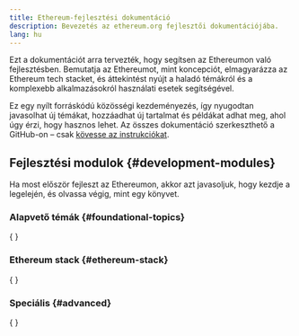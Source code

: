 ```yaml
---
title: Ethereum-fejlesztési dokumentáció
description: Bevezetés az ethereum.org fejlesztői dokumentációjába.
lang: hu
---
```


Ezt a dokumentációt arra tervezték, hogy segítsen az Ethereumon való fejlesztésben. Bemutatja az Ethereumot, mint koncepciót, elmagyarázza az Ethereum tech stacket, és áttekintést nyújt a haladó témákról és a komplexebb alkalmazásokról használati esetek segítségével.

Ez egy nyílt forráskódú közösségi kezdeményezés, így nyugodtan javasolhat új témákat, hozzáadhat új tartalmat és példákat adhat meg, ahol úgy érzi, hogy hasznos lehet. Az összes dokumentáció szerkeszthető a GitHub-on – csak [kövesse az instrukciókat](https://github.com/ethereum/ethereum-org-website/blob/dev/docs/editing-markdown.md).

## Fejlesztési modulok {#development-modules}

Ha most először fejleszt az Ethereumon, akkor azt javasoljuk, hogy kezdje a legelején, és olvassa végig, mint egy könyvet.

### Alapvető témák {#foundational-topics}

{
<DeveloperDocsLinks headerId="foundational-topics" />
}

### Ethereum stack {#ethereum-stack}

{
<DeveloperDocsLinks headerId="ethereum-stack" />
}

### Speciális {#advanced}

{
<DeveloperDocsLinks headerId="advanced" />
}
